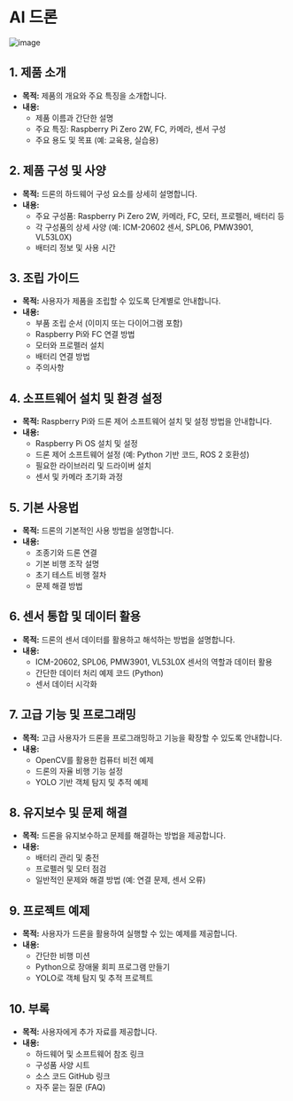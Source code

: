 
# AI 드론 

![image](https://github.com/user-attachments/assets/b0a4e381-43ac-41de-b836-9239d0c14501)


## 1. 제품 소개
- **목적:** 제품의 개요와 주요 특징을 소개합니다.
- **내용:**
  - 제품 이름과 간단한 설명
  - 주요 특징: Raspberry Pi Zero 2W, FC, 카메라, 센서 구성
  - 주요 용도 및 목표 (예: 교육용, 실습용)

## 2. 제품 구성 및 사양
- **목적:** 드론의 하드웨어 구성 요소를 상세히 설명합니다.
- **내용:**
  - 주요 구성품: Raspberry Pi Zero 2W, 카메라, FC, 모터, 프로펠러, 배터리 등
  - 각 구성품의 상세 사양 (예: ICM-20602 센서, SPL06, PMW3901, VL53L0X)
  - 배터리 정보 및 사용 시간

## 3. 조립 가이드
- **목적:** 사용자가 제품을 조립할 수 있도록 단계별로 안내합니다.
- **내용:**
  - 부품 조립 순서 (이미지 또는 다이어그램 포함)
  - Raspberry Pi와 FC 연결 방법
  - 모터와 프로펠러 설치
  - 배터리 연결 방법
  - 주의사항

## 4. 소프트웨어 설치 및 환경 설정
- **목적:** Raspberry Pi와 드론 제어 소프트웨어 설치 및 설정 방법을 안내합니다.
- **내용:**
  - Raspberry Pi OS 설치 및 설정
  - 드론 제어 소프트웨어 설정 (예: Python 기반 코드, ROS 2 호환성)
  - 필요한 라이브러리 및 드라이버 설치
  - 센서 및 카메라 초기화 과정

## 5. 기본 사용법
- **목적:** 드론의 기본적인 사용 방법을 설명합니다.
- **내용:**
  - 조종기와 드론 연결
  - 기본 비행 조작 설명
  - 초기 테스트 비행 절차
  - 문제 해결 방법

## 6. 센서 통합 및 데이터 활용
- **목적:** 드론의 센서 데이터를 활용하고 해석하는 방법을 설명합니다.
- **내용:**
  - ICM-20602, SPL06, PMW3901, VL53L0X 센서의 역할과 데이터 활용
  - 간단한 데이터 처리 예제 코드 (Python)
  - 센서 데이터 시각화

## 7. 고급 기능 및 프로그래밍
- **목적:** 고급 사용자가 드론을 프로그래밍하고 기능을 확장할 수 있도록 안내합니다.
- **내용:**
  - OpenCV를 활용한 컴퓨터 비전 예제
  - 드론의 자율 비행 기능 설정
  - YOLO 기반 객체 탐지 및 추적 예제

## 8. 유지보수 및 문제 해결
- **목적:** 드론을 유지보수하고 문제를 해결하는 방법을 제공합니다.
- **내용:**
  - 배터리 관리 및 충전
  - 프로펠러 및 모터 점검
  - 일반적인 문제와 해결 방법 (예: 연결 문제, 센서 오류)

## 9. 프로젝트 예제
- **목적:** 사용자가 드론을 활용하여 실행할 수 있는 예제를 제공합니다.
- **내용:**
  - 간단한 비행 미션
  - Python으로 장애물 회피 프로그램 만들기
  - YOLO로 객체 탐지 및 추적 프로젝트

## 10. 부록
- **목적:** 사용자에게 추가 자료를 제공합니다.
- **내용:**
  - 하드웨어 및 소프트웨어 참조 링크
  - 구성품 사양 시트
  - 소스 코드 GitHub 링크
  - 자주 묻는 질문 (FAQ)
